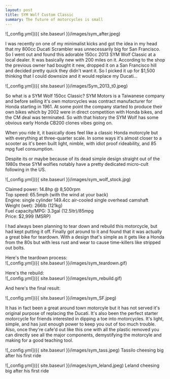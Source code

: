 ```yaml
---
layout: post
title: SYM Wolf Custom Classic
summary: The future of motorcycles is small
---
```


![_config.yml]({{ site.baseurl }}/images/sym_after.jpeg)

I was recently on one of my minimalist kicks and got the idea in my head that my 800cc Ducati Scrambler was unnecessarily big for San Francisco. So I went out and found this adorable 150cc 2013 SYM Wolf Classic at a local dealer. It was basically new with 200 miles on it. According to the shop the previous owner had bought it new, dropped it on a San Francisco hill and decided pretty quick they didn't want it. So I picked it up for $1,500 thinking that I could downsize and it would replace my Ducati... 

![_config.yml]({{ site.baseurl }}/images/Sym_2013_t0.jpeg)

So what is a SYM Wolf 150cc Classic? SYM Motors is a Taiwanese company and before selling it's own motorcycles was contract manufacturer for Honda starting in 1961. At some point the company started to produce their own bikes which by 2002 were in direct competition with Honda bikes, and the CM deal was terminated. So with that history the SYM Wolf has some obvious early Honda CB200 clones vibes going on. 

When you ride it, it basically does feel like a classic Honda motorcyle but with everything at three-quarter scale. In some ways it's almost closer to a scooter as it's been built light, nimble, with idiot proof rideability, and 85 mpg fuel consumption.

Despite its or maybe because of its dead simple design straight out of the 1980s these SYM wolfies notably have a pretty dedicated micro-cult following in the US. 

![_config.yml]({{ site.baseurl }}/images/sym_wolf_stock.jpg)

Claimed power: 14.8hp @ 8,500rpm <br>
Top speed: 65.5mph (with the wind at your back)<br>
Engine: single cylinder 149.4cc air-cooled single overhead camshaft<br>
Weight (wet): 266lb (121kg)<br>
Fuel capacity/MPG: 3.3gal (12.5ltr)/85mpg <br>
Price: $2,999 (MSRP)<br>

I had always been planning to tear down and rebuild this motorcycle, but had kept putting it off. Finally got around to it and found that it was actually a great bike for teardown. With a design that's simple as it gets like a Honda from the 80s but with less rust and wear to cause time-killers like stripped out bolts.

Here's the teardown process:<br>
![_config.yml]({{ site.baseurl }}/images/sym_teardown.gif)

Here's the rebuild:<br>
![_config.yml]({{ site.baseurl }}/images/sym_rebuild.gif)


And here's the final result:

![_config.yml]({{ site.baseurl }}/images/sym_SF.jpeg)

It has in fact been a great around town motorcyle but it has not served it's original purpose of replacing the Ducati. It's also been the perfect starter motorcycle for friends interested in dipping a toe into motorcycles. It's light, simple, and has just enough power to keep you out of too much trouble. Also, once they're cafe'd out like this one with all the plastic removed you can directly see all the major components, demystifying the motorcyle and making for a good teaching tool.

![_config.yml]({{ site.baseurl }}/images/sym_tass.jpeg)
Tassilo cheesing big after his first ride

![_config.yml]({{ site.baseurl }}/images/sym_leland.jpeg)
Leland cheesing big after his first ride
